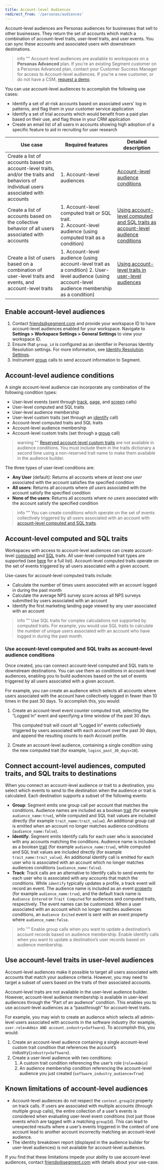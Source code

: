 ```yaml
---
title: Account-level Audiences
redirect_from: '/personas/audiences'
---
```


Account-level audiences are Personas audiences for businesses that sell to other businesses. They return the set of accounts which match a combination of account-level traits, user-level traits, and user events. You can sync these accounts and associated users with downstream destinations.

> info ""
> Account-level audiences are available to workspaces on a **Personas Advanced** plan. If you're an existing Segment customer on a Personas Advanced plan, contact your Customer Success Manager for access to Account-level audiences. If you're a new customer, or do not have a CSM, [request a demo](https://segment.com/demo/).

You can use account-level audiences to accomplish the following use cases:
- Identify a set of at-risk accounts based on associated users' log in patterns, and flag them in your customer service application
- Identify a set of trial accounts which would benefit from a paid plan based on their use, and flag those in your CRM application
- Create an email list of all users in accounts showing high adoption of a specific feature to aid in recruiting for user research

| Use case                                                                                                                              | Required features                                                                                                                                    | Detailed description                                                                                                                                                |
| ------------------------------------------------------------------------------------------------------------------------------------- | ---------------------------------------------------------------------------------------------------------------------------------------------------- | ------------------------------------------------------------------------------------------------------------------------------------------------------------------- |
| Create a list of accounts based on account-level traits, and/or the traits and behaviors of individual users associated with accounts | 1. Account-level audiences                                                                                                                           | [Account-level audience conditions](#account-level-audience-conditions)                                                                                             |
| Create a list of accounts based on the collective behavior of all users associated with accounts                                      | 1. Account-level computed trait or SQL trait. <br /> 2. Account-level audience (using computed trait as a condition)                                        | [Using account-level computed and SQL traits as account-level audience conditions](#use-account-level-computed-and-sql-traits-as-account-level-audience-conditions) |
| Create a list of users based on a combination of user-level traits and events, and account-level traits                               | 1. Account-level audience (using account-level trait as a condition) 2. User-level audience (using account-level audience membership as a condition) | [Using account-level traits in user-level audiences](#use-account-level-traits-in-user-level-audiences)                                                             |

## Enable account-level audiences

1. Contact [friends@segment.com](mailto:friends@segment.com) and provide your workspace ID to have account-level audiences enabled for your workspace. Navigate to **Settings > Workspace Settings > General Settings** to view your workspace ID.
2. Ensure that `group_id` is configured as an identifier in Personas Identity Resolution settings. For more information, see [Identity Resolution Settings](/docs/personas/identity-resolution/identity-resolution-settings/).
3. Instrument [group](/docs/connections/spec/group/) calls to send account information to Segment.

## Account-level audience conditions

A single account-level audience can incorporate any combination of the following condition types:
- User-level events (sent through [track](/docs/connections/spec/track/), [page](/docs/connections/spec/page/), and [screen](/docs/connections/spec/screen/) calls)
- User-level computed and SQL traits
- User-level audience membership
- User-level custom traits (set through an [identify](/docs/connections/spec/identify) call)
- Account-level computed traits and SQL traits
- Account-level audience membership
- Account-level custom traits (set through a [group](/docs/connections/spec/group) call)

> warning ""
> [Reserved account-level custom traits](/docs/connections/spec/group/#traits) are not available in audience conditions. You must include them in the traits dictionary a second time using a non-reserved trait name to make them available in the audience builder.

The three types of user-level conditions are:
- **Any User** (default): Returns all accounts where *at least one user* associated with the account satisfies the specified condition
- **All users**: Returns all accounts where *all users* associated with the account satisfy the specified condition
- **None of the users**: Returns all accounts where *no users* associated with the account satisfy the specified condition

> info ""
> You can create conditions which operate on the set of events collectively triggered by all users associated with an account with [account-level computed and SQL traits](#account-level-computed-and-sql-traits).

## Account-level computed and SQL traits

Workspaces with access to account-level audiences can create account-level [computed](/docs/personas/computed-traits/) and [SQL](/docs/personas/sql-traits/) traits. All user-level computed trait types are supported (see [here](/docs/personas/computed-traits/#types-of-computed-traits) for a full list). Account-level computed traits operate on the set of events triggered by all users associated with a given account.

Use-cases for account-level computed traits include:
- Calculate the number of times users associated with an account logged in during the past month
- Calculate the average NPS survey score across all NPS surveys submitted by users associated with an account
- Identify the first marketing landing page viewed by any user associated with an account

> info ""
> Use SQL traits for complex calculations not supported by computed traits. For example, you would use SQL traits to calculate the number of unique users associated with an account who have logged in during the past month.

### Use account-level computed and SQL traits as account-level audience conditions

Once created, you can connect account-level computed and SQL traits to downstream destinations. You can use them as conditions in account-level audiences, enabling you to build audiences based on the set of events triggered by all users associated with a given account.

For example, you can create an audience which selects all accounts where users associated with the account have collectively logged in fewer than 10 times in the past 30 days. To accomplish this, you would:

1. Create an account-level event counter computed trait, selecting the “Logged In” event and specifying a time window of the past 30 days.

    This computed trait will count all “Logged In” events collectively triggered by users associated with each account over the past 30 days, and append the resulting counts to each Account profile.
2. Create an account-level audience, containing a single condition using the new computed trait (for example, `logins_past_30_days<10`).

## Connect account-level audiences, computed traits, and SQL traits to destinations

When you connect an account-level audience or trait to a destination, you select which events to send to the destination when the audience or trait is calculated. Each destination supports a subset of the following events:

- **Group**: Segment emits one group call per account that matches the conditions. Audience names are included as a boolean [trait](/docs/connections/spec/group/#traits) (for example `audience_name:true`), while computed and SQL trait values are included directly (for example `trait_name:trait_value`). An additional group call is emitted when an account no longer matches audience conditions (`audience_name:false`).
- **Identify**: Segment emits Identify calls for each user who is associated with any accounts matching the conditions. Audience name is included as a boolean [trait](/docs/connections/spec/identify/#traits) (for example `audience_name:true`), while computed and SQL trait values are included directly (for example `trait_name:trait_value`). An additional identify call is emitted for each user who is associated with an account which no longer matches audiences conditions (`audience_name:false`).
- **Track**: Track calls are an alternative to Identify calls to send events for each user who is associated with any accounts that match the conditions. While `identify` typically updates a profile, a track event will record an event. The audience name is included as an event [property](/docs/connections/spec/track/#properties) (for example `audience_name:true`), and the default track name is `Audience Entered` or `Trait Computed` for audiences and computed traits, respectively. The event names can be customized. When a user associated with an account which no longer matches audiences conditions, an `Audience Exited` event is sent with an event property where `audience_name:false`.

> info ""
> Enable group calls when you want to update a destination’s account records based on audience membership. Enable identify calls when you want to update a destination’s user records based on audience membership.

## Use account-level traits in user-level audiences

Account-level audiences make it possible to target all users associated with accounts that match your audience criteria. However, you may need to target a subset of users based on the traits of their associated accounts.

Account-level traits are not available in the user-level audience builder. However, account-level audience membership is available in user-level audiences through the “Part of an audience” condition. This enables you to use account-level audiences as a “passthrough” for account-level traits.

For example, you may wish to create an audience which selects all admin-level users associated with accounts in the software industry (for example, `user.role=Admin AND account.industry=Software`). To accomplish this, you would:

1. Create an account-level audience containing a single account-level custom trait condition that references the account’s industry(`industry=Software`).
2. Create a user-level audience with two conditions:
    1. A custom trait condition referencing the user’s role (`role=Admin`)
    2. An audience membership condition referencing the account-level audience you just created (`software_industry_audience=True`)


## Known limitations of account-level audiences

- Account-level audiences do not respect the `context.groupId` property on track calls. If users are associated with multiple accounts (through multiple group calls), the entire collection of a user’s events is considered when evaluating user-level event conditions (not just those events which are tagged with a matching `groupId`). This can lead to unexpected results where a user’s events triggered in the context of one account lead to another account incorrectly matching an account-level audience. 
- The identity breakdown report (displayed in the audience builder for user-level audiences) is not available for account-level audiences.

If you find that these limitations impede your ability to use account-level audiences, contact [friends@segment.com](mailto:friends@segment.com) with details about your use-case.